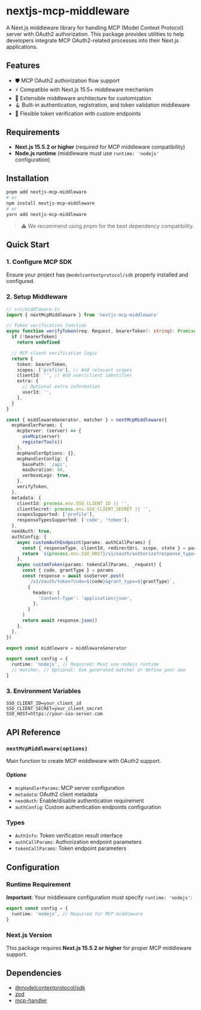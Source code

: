 # nextjs-mcp-middleware

A Next.js middleware library for handling MCP (Model Context Protocol) server with OAuth2 authorization. This package provides utilities to help developers integrate MCP OAuth2-related processes into their Next.js applications.

## Features
- 🛡️ MCP OAuth2 authorization flow support
- ⚡️ Compatible with Next.js 15.5+ middleware mechanism
- 🧩 Extensible middleware architecture for customization
- 🪝 Built-in authentication, registration, and token validation middleware
- 🔧 Flexible token verification with custom endpoints

## Requirements
- **Next.js 15.5.2 or higher** (required for MCP middleware compatibility)
- **Node.js runtime** (middleware must use `runtime: 'nodejs'` configuration)

## Installation

```bash
pnpm add nextjs-mcp-middleware
# or
npm install nextjs-mcp-middleware
# or
yarn add nextjs-mcp-middleware
```

> ⚠️ We recommend using pnpm for the best dependency compatibility.

## Quick Start

### 1. Configure MCP SDK
Ensure your project has `@modelcontextprotocol/sdk` properly installed and configured.

### 2. Setup Middleware

```ts
// src/middleware.ts
import { nextMcpMiddleware } from 'nextjs-mcp-middleware'

// Token verification function
async function verifyToken(req: Request, bearerToken?: string): Promise<AuthInfo | undefined> {
  if (!bearerToken)
    return undefined

  // MCP client verification logic
  return {
    token: bearerToken,
    scopes: ['profile'], // Add relevant scopes
    clientId: '', // Add user/client identifier
    extra: {
      // Optional extra information
      userId: '',
    },
  }
}

const { middlewareGenerator, matcher } = nextMcpMiddleware({
  mcpHandlerParams: {
    mcpServer: (server) => {
      useMcp(server)
      registerTools()
    },
    mcpHandlerOptions: {},
    mcpHandlerConfig: {
      basePath: '/api',
      maxDuration: 60,
      verboseLogs: true,
    },
    verifyToken,
  },
  metadata: {
    clientId: process.env.SSO_CLIENT_ID || '',
    clientSecret: process.env.SSO_CLIENT_SECRET || '',
    scopesSupported: ['profile'],
    responseTypesSupported: ['code', 'token'],
  },
  needAuth: true,
  authConfig: {
    async customAuthEndpoint(params: authCallParams) {
      const { responseType, clientId, redirectUri, scope, state } = params
      return `${process.env.SSO_HOST}/v1/oauth/authorize?response_type=${responseType}&client_id=${clientId}&redirect_uri=${encodeURIComponent(redirectUri)}&scope=${scope}&state=${state}`
    },
    async customToken(params: tokenCallParams, _request) {
      const { code, grantType } = params
      const response = await ssoServer.post(
        `/v1/oauth/token?code=${code}&grant_type=${grantType}`,
        {
          headers: {
            'Content-Type': 'application/json',
          },
        }
      )
      return await response.json()
    },
  },
})

export const middleware = middlewareGenerator

export const config = {
  runtime: 'nodejs', // Required: Must use nodejs runtime
  // matcher, // Optional: Use generated matcher or define your own
}
```

### 3. Environment Variables

```env
SSO_CLIENT_ID=your_client_id
SSO_CLIENT_SECRET=your_client_secret
SSO_HOST=https://your-sso-server.com
```

## API Reference

### `nextMcpMiddleware(options)`

Main function to create MCP middleware with OAuth2 support.

#### Options

- `mcpHandlerParams`: MCP server configuration
- `metadata`: OAuth2 client metadata
- `needAuth`: Enable/disable authentication requirement
- `authConfig`: Custom authentication endpoints configuration

### Types

- `AuthInfo`: Token verification result interface
- `authCallParams`: Authorization endpoint parameters
- `tokenCallParams`: Token endpoint parameters

## Configuration

### Runtime Requirement

**Important**: Your middleware configuration must specify `runtime: 'nodejs'`:

```ts
export const config = {
  runtime: 'nodejs', // Required for MCP middleware
}
```

### Next.js Version

This package requires **Next.js 15.5.2 or higher** for proper MCP middleware support.

## Dependencies

- [@modelcontextprotocol/sdk](https://www.npmjs.com/package/@modelcontextprotocol/sdk)
- [zod](https://www.npmjs.com/package/zod)
- [mcp-handler](https://www.npmjs.com/package/mcp-handler)
